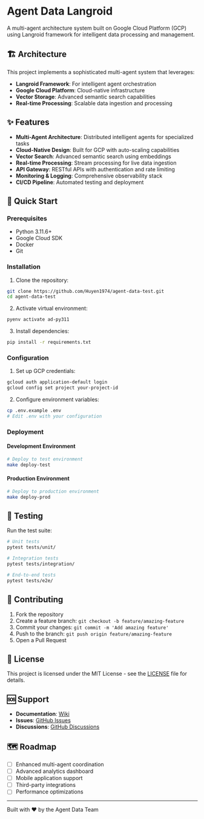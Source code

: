 # Agent Data Langroid

A multi-agent architecture system built on Google Cloud Platform (GCP) using Langroid framework for intelligent data processing and management.

## 🏗️ Architecture

This project implements a sophisticated multi-agent system that leverages:
- **Langroid Framework**: For intelligent agent orchestration
- **Google Cloud Platform**: Cloud-native infrastructure
- **Vector Storage**: Advanced semantic search capabilities
- **Real-time Processing**: Scalable data ingestion and processing

## ✨ Features

- **Multi-Agent Architecture**: Distributed intelligent agents for specialized tasks
- **Cloud-Native Design**: Built for GCP with auto-scaling capabilities
- **Vector Search**: Advanced semantic search using embeddings
- **Real-time Processing**: Stream processing for live data ingestion
- **API Gateway**: RESTful APIs with authentication and rate limiting
- **Monitoring & Logging**: Comprehensive observability stack
- **CI/CD Pipeline**: Automated testing and deployment

## 🚀 Quick Start

### Prerequisites

- Python 3.11.6+
- Google Cloud SDK
- Docker
- Git

### Installation

1. Clone the repository:
```bash
git clone https://github.com/Huyen1974/agent-data-test.git
cd agent-data-test
```

2. Activate virtual environment:
```bash
pyenv activate ad-py311
```

3. Install dependencies:
```bash
pip install -r requirements.txt
```

### Configuration

1. Set up GCP credentials:
```bash
gcloud auth application-default login
gcloud config set project your-project-id
```

2. Configure environment variables:
```bash
cp .env.example .env
# Edit .env with your configuration
```

### Deployment

#### Development Environment
```bash
# Deploy to test environment
make deploy-test
```

#### Production Environment
```bash
# Deploy to production environment  
make deploy-prod
```

## 🧪 Testing

Run the test suite:
```bash
# Unit tests
pytest tests/unit/

# Integration tests
pytest tests/integration/

# End-to-end tests
pytest tests/e2e/
```

## 🤝 Contributing

1. Fork the repository
2. Create a feature branch: `git checkout -b feature/amazing-feature`
3. Commit your changes: `git commit -m 'Add amazing feature'`
4. Push to the branch: `git push origin feature/amazing-feature`
5. Open a Pull Request

## 📜 License

This project is licensed under the MIT License - see the [LICENSE](LICENSE) file for details.

## 🆘 Support

- **Documentation**: [Wiki](https://github.com/Huyen1974/agent-data-test/wiki)
- **Issues**: [GitHub Issues](https://github.com/Huyen1974/agent-data-test/issues)
- **Discussions**: [GitHub Discussions](https://github.com/Huyen1974/agent-data-test/discussions)

## 🗺️ Roadmap

- [ ] Enhanced multi-agent coordination
- [ ] Advanced analytics dashboard
- [ ] Mobile application support
- [ ] Third-party integrations
- [ ] Performance optimizations

---

Built with ❤️ by the Agent Data Team
